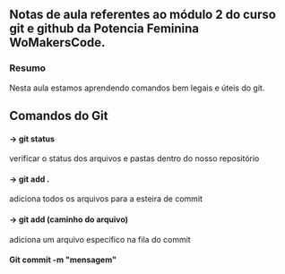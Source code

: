 ## Notas de aula referentes ao módulo 2 do curso git e github da Potencia Feminina WoMakersCode.

### Resumo
Nesta aula estamos aprendendo comandos bem legais e úteis do git.

## Comandos do Git

#### -> git status
verificar o status dos arquivos e pastas dentro do nosso repositório

#### -> git add .
adiciona todos os arquivos para a esteira de commit

#### -> git add (caminho do arquivo)
adiciona um arquivo específico na fila do commit

#### Git commit -m "mensagem"
